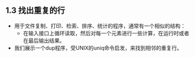 ## 1.3 找出重复的行

- 用于文件复制、打印、检索、排序、统计的程序，通常有一个相似的结构：
    - 在输入接口上循环读取，然后对每一个元素进行一些计算，在运行时或者在最后输出结果。
- 我们展示一个dup程序，受UNIX的uniq命令启发，来找到相邻的重复行。



